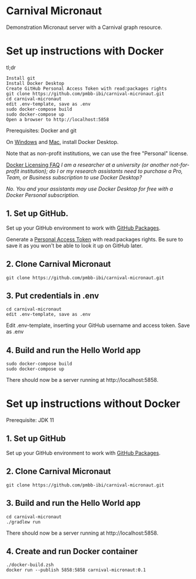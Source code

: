 # Carnival Micronaut

Demonstration Micronaut server with a Carnival graph resource.

# Set up instructions with Docker

tl;dr

```
Install git
Install Docker Desktop
Create GitHub Personal Access Token with read:packages rights
git clone https://github.com/pmbb-ibi/carnival-micronaut.git
cd carnival-micronaut
edit .env-template, save as .env
sudo docker-compose build
sudo docker-compose up
Open a browser to http://localhost:5858
```

Prerequisites: Docker and git

On [Windows](https://docs.docker.com/desktop/windows/install/) and [Mac](https://docs.docker.com/desktop/mac/install/), install Docker Desktop. 

Note that as non-profit institutions, we can use the free "Personal" license.

[Docker Licensing FAQ](https://www.docker.com/pricing/faq)
*I am a researcher at a university (or another not-for-profit institution); do I or my research assistants need to purchase a Pro, Team, or Business subscription to use Docker Desktop?*

*No. You and your assistants may use Docker Desktop for free with a Docker Personal subscription.*

## 1. Set up GitHub.

Set up your GitHub environment to work with [GitHub Packages](https://docs.github.com/en/packages/working-with-a-github-packages-registry/working-with-the-gradle-registry).

Generate a [Personal Access Token](https://github.com/settings/tokens) with read:packages rights. Be sure to save it as you won't be able to look it up on GitHub later.

## 2. Clone Carnival Micronaut

```
git clone https://github.com/pmbb-ibi/carnival-micronaut.git
```

## 3. Put credentials in .env

```
cd carnival-micronaut
edit .env-template, save as .env
```

Edit .env-template, inserting your GitHub username and access token. Save as .env


## 4. Build and run the Hello World app

```
sudo docker-compose build
sudo docker-compose up
```

There should now be a server running at http://localhost:5858.

# Set up instructions without Docker

Prerequisite: JDK 11

## 1. Set up GitHub

Set up your GitHub environment to work with [GitHub Packages](https://docs.github.com/en/packages/working-with-a-github-packages-registry/working-with-the-gradle-registry).

## 2. Clone Carnival Micronaut

```
git clone https://github.com/pmbb-ibi/carnival-micronaut.git
```

<!--
## 3. Create Home Directory

The Carnival Micronaut Home directory will us the working directory for Carnival Micronaut.  It will include all configuration and data.

Set an environment variable to point to the home directory:

```
export CARNIVAL_MICRONAUT_HOME=/full/path/to/carnival-micronaut/carnival-micronaut-home
```
-->

## 3. Build and run the Hello World app

```
cd carnival-micronaut
./gradlew run
```

There should now be a server running at http://localhost:5858.


## 4. Create and run Docker container

```
./docker-build.zsh
docker run --publish 5858:5858 carnival-micronaut:0.1
```
